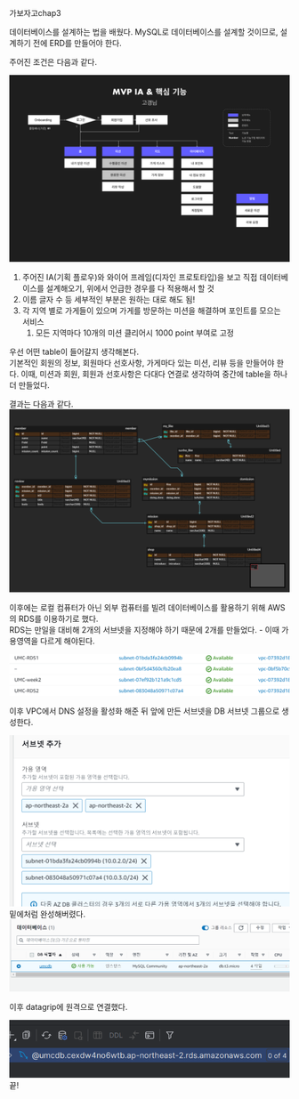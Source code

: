 가보자고chap3   
  
  데이터베이스를 설계하는 법을 배웠다.
  MySQL로 데이터베이스를 설계할 것이므로, 설계하기 전에 ERD를 만들어야 한다.  

  주어진 조건은 다음과 같다.


![undefined](missionPicture.png)

  1. 주어진 IA(기획 플로우)와 와이어 프레임(디자인 프로토타입)을 보고 직접 데이터베이스를 설계해오기, 위에서 언급한 경우를 다 적용해서 할 것
  2. 이름 글자 수 등 세부적인 부분은 원하는 대로 해도 됨!
  3. 각 지역 별로 가게들이 있으며 가게를 방문하는 미션을 해결하며 포인트를 모으는 서비스
      1. 모든 지역마다 10개의 미션 클리어시 1000 point 부여로 고정   

우선 어떤 table이 들어갈지 생각해본다.  
기본적인 회원의 정보, 회원마다 선호사항, 가게마다 있는 미션, 리뷰 등을 만들어야 한다. 이때, 미션과 회원, 회원과 선호사항은 다대다 연결로 생각하여 중간에 table을 하나 더 만들었다.   
  
결과는 다음과 같다.
![undefined](myERD.png)  
  
이후에는 로컬 컴퓨터가 아닌 외부 컴퓨터를 빌려 데이터베이스를 활용하기 위해 AWS의 RDS를 이용하기로 했다.   
RDS는 만일을 대비해 2개의 서브넷을 지정해야 하기 때문에 2개를 만들었다. - 이때 가용영역을 다르게 해야된다.  

![a](twoSubnet.png)    
 
이후 VPC에서 DNS 설정을 활성화 해준 뒤 앞에 만든 서브넷을 DB 서브넷 그룹으로 생성한다.    

![a](rdsRegion.png)  
밑에처럼 완성해버렸다.
![a](dbPicture.png)  
  
이후 datagrip에 원격으로 연결했다.

![a](datagrip.png)  
끝!